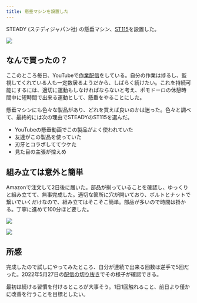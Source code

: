 ```yaml
---
title: 懸垂マシンを設置した
---
```

STEADY (ステディジャパン社) の懸垂マシン、[ST115](https://www.amazon.co.jp/dp/B09K3QQBKH)を設置した。

![](https://lh6.googleusercontent.com/isgFYgk6NBfXzjX9Loj5dnA260-fXbM-5UrtCmzoJdWnzNVnVS1wFC9AkkPpjGMfhD9wTpvrYgQZ10lFHJBJ8yjbhluyydvhItbRrN0kj_oYrjQxTNCSdP474_C4leLJK7Su8xSzlzJ7WmTWvyQHu_bvhCsOCtLtxt4vXmxUoVhiCLe_pcnpDGwdOoIi)

なんで買ったの？
--------

ここのところ毎日、YouTubeで[作業配信](https://www.youtube.com/c/r7kamura)をしている。自分の作業は捗るし、監視してくれている人も一定数居るようだから、しばらく続けたい。これを持続可能にするには、適切に運動もしなければならないと考え、ポモドーロの休憩時間中に短時間で出来る運動として、懸垂をやることにした。

懸垂マシンにも色々な製品があり、どれを買えば良いのかは迷った。色々と調べて、最終的には次の理由でSTEADYのST115を選んだ。

*   YouTubeの懸垂動画でこの製品がよく使われていた
*   友達がこの製品を使っていた
*   刃牙とコラボしててウケた
*   見た目の主張が控えめ

組み立ては意外と簡単
----------

Amazonで注文して2日後に届いた。部品が揃っていることを確認し、ゆっくりと組み立てて、無事完成した。適切な箇所に穴が開いており、ボルトとナットで繋いでいくだけなので、組み立てはそこそこ簡単。部品が多いので時間は掛かる。丁寧に進めて100分ほど要した。

![](https://lh5.googleusercontent.com/m5L7MtNolR-e1FzN531OSV-HpqWOFiJV7TWQ0KL3NzcOkEXCKLChkKm9PSaRJuEuhpwlXWysC4jh6Qo1KkDjTaMFxSGWd--ZIOLlJ8QGaSaa4orcv6eJXlbg0nnGgXNEIMj48SdNCCB2BXOBYhD8uckVirIaHeS4vXEvIpypueV2JUfb7gdHneIuJR3L)

![](https://lh3.googleusercontent.com/UvDsdsCDbsxhSWXj2oJLOZ9QfIeO7iBWKc80AYL4KbTeSNuOCPg-tFmcctMogxFXLPqbtNeJ_-dqYI3xn27D_B9XdgArbb1Uvb9yPZAXSepvRoxqunF4UUtW7_k1bUoL96T82jXtw4qpKzPt-ClWF5mK5FYcmmq8AVpqOHpB25XwBuIhtlLLjYhmZeIT)

所感
--

完成したので試しにやってみたところ、自分が連続で出来る回数は逆手で5回だった。2022年5月27日の[配信の切り抜き](https://www.youtube.com/clip/Ugkxy2NXpdlfZF0kT9s-MoCOrbB1wpWEryK9)でその様子が確認できる。

最初は続ける習慣を付けるところが大事そう。1日1回触れること、前日より僅かに改善を行うことを目標としたい。
